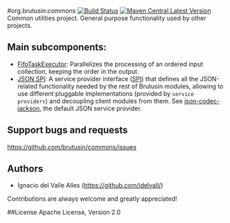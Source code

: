 #org.brutusin:commons [![Build Status](https://api.travis-ci.org/brutusin/commons.svg?branch=master)](https://travis-ci.org/brutusin/commons) [![Maven Central Latest Version](https://maven-badges.herokuapp.com/maven-central/org.brutusin/commons/badge.svg)](https://maven-badges.herokuapp.com/maven-central/org.brutusin/commons/)
Common utilities project. General purpose functionality used by other projects.

## Main subcomponents:

* [FifoTaskExecutor](src/main/java/org/brutusin/commons/concurrent/FifoTaskExecutor.java): Parallelizes the processing of an ordered input collection, keeping the order in the output.
* [JSON SPI](src/main/java/org/brutusin/commons/json/spi): A service provider interface ([SPI](http://en.wikipedia.org/wiki/Service_provider_interface)) that defines all the JSON-related functionality needed by the rest of Brutusin modules, allowing to use different pluggable implementations (provided by `service providers`) and decoupling client modules from them. See [json-codec-jackson](https://github.com/brutusin/json-codec-jackson), the default JSON service provider.

## Support bugs and requests
https://github.com/brutusin/commons/issues

## Authors

- Ignacio del Valle Alles (<https://github.com/idelvall/>)

Contributions are always welcome and greatly appreciated!

##License
Apache License, Version 2.0

